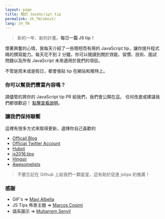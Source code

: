 ```yaml
---
layout: page
title: 關於 JavaScript tip
permalink: zh_TW/about/
lang: zh_TW
---
```


> 新的一年、新的計畫。**每日一篇 JS tip！**

懷著興奮的心情，我每天介紹了一些簡短而有用的 JavaScript tip，讓你提升程式碼的撰寫能力。每天花不到 2 分鐘，你可以閱讀到關於效能、習慣、技術、面試問題以及所有 JavaScript 未來適用於我們的項目。

不管是周末或是假日，都會張貼 tip 在網站和推特上。

### 你可以幫我們豐富內容嗎？
請儘管的將你的 JavaScript tip PR 給我們，我們會公開在這。
任何改進或建議我們都很歡迎！
[點擊查看說明](https://github.com/loverajoel/jstips/blob/master/CONTRIBUTING.md)。

### 讓我們保持聯繫

這裡有很多方式來取得更新，選擇你自己喜歡的

- [Officail Blog](http://www.jstips.co)
- [Official Twitter Account](https://twitter.com/tips_js)
- [Hubot](https://github.com/dggriffin/hubot-jstips)
- [js2016.tips](http://js2016.tips/)
- [Hingsir](http://hingsir.com/jstips-site/dist/tips/)
- [Awesomelists](https://awesomelists.top/#/repos/loverajoel/jstips)

> 不要忘記在 Github 上給我們一顆星星，這有助於促進 jstips 的推廣！

### 感謝

- GIF's => [Maxi Albella](https://dribbble.com/maxialbella)
- JS Tips 佈景主題 => [Marcos Cosimi](https://github.com/markoscc)
- 語系圖示 => [Muharrem Senyil](https://dribbble.com/shots/1211759-Free-195-Flat-Flags)
